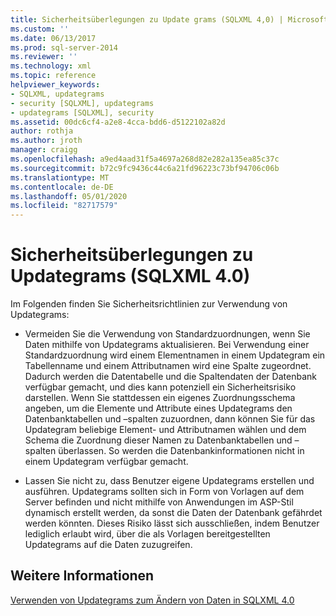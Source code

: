```yaml
---
title: Sicherheitsüberlegungen zu Update grams (SQLXML 4,0) | Microsoft-Dokumentation
ms.custom: ''
ms.date: 06/13/2017
ms.prod: sql-server-2014
ms.reviewer: ''
ms.technology: xml
ms.topic: reference
helpviewer_keywords:
- SQLXML, updategrams
- security [SQLXML], updategrams
- updategrams [SQLXML], security
ms.assetid: 00dc6cf4-a2e8-4cca-bdd6-d5122102a82d
author: rothja
ms.author: jroth
manager: craigg
ms.openlocfilehash: a9ed4aad31f5a4697a268d82e282a135ea85c37c
ms.sourcegitcommit: b72c9fc9436c44c6a21fd96223c73bf94706c06b
ms.translationtype: MT
ms.contentlocale: de-DE
ms.lasthandoff: 05/01/2020
ms.locfileid: "82717579"
---
```

# <a name="updategram-security-considerations-sqlxml-40"></a>Sicherheitsüberlegungen zu Updategrams (SQLXML 4.0)
  Im Folgenden finden Sie Sicherheitsrichtlinien zur Verwendung von Updategrams:  
  
-   Vermeiden Sie die Verwendung von Standardzuordnungen, wenn Sie Daten mithilfe von Updategrams aktualisieren. Bei Verwendung einer Standardzuordnung wird einem Elementnamen in einem Updategram ein Tabellenname und einem Attributnamen wird eine Spalte zugeordnet. Dadurch werden die Datentabelle und die Spaltendaten der Datenbank verfügbar gemacht, und dies kann potenziell ein Sicherheitsrisiko darstellen. Wenn Sie stattdessen ein eigenes Zuordnungsschema angeben, um die Elemente und Attribute eines Updategrams den Datenbanktabellen und –spalten zuzuordnen, dann können Sie für das Updategram beliebige Element- und Attributnamen wählen und dem Schema die Zuordnung dieser Namen zu Datenbanktabellen und –spalten überlassen. So werden die Datenbankinformationen nicht in einem Updategram verfügbar gemacht.  
  
-   Lassen Sie nicht zu, dass Benutzer eigene Updategrams erstellen und ausführen. Updategrams sollten sich in Form von Vorlagen auf dem Server befinden und nicht mithilfe von Anwendungen im ASP-Stil dynamisch erstellt werden, da sonst die Daten der Datenbank gefährdet werden könnten. Dieses Risiko lässt sich ausschließen, indem Benutzer lediglich erlaubt wird, über die als Vorlagen bereitgestellten Updategrams auf die Daten zuzugreifen.  
  
## <a name="see-also"></a>Weitere Informationen  
 [Verwenden von Updategrams zum Ändern von Daten in SQLXML 4.0](../updategrams/using-updategrams-to-modify-data-in-sqlxml-4-0.md)  
  
  
